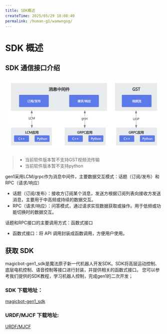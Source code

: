 ```yaml
---
title: SDK概述
createTime: 2025/05/29 18:08:40
permalink: /human-g1/wamwngog/
---
```

# SDK 概述

## SDK 通信接口介绍

![通信概述示意图](../image/overview.png)

> - 当前软件版本暂不支持GST视频流传输
> - 当前软件版本暂不支持python

gen1采用LCM/grpc作为消息中间件，主要数据交互模式：话题（订阅/发布）和RPC（请求/响应）
- 话题（订阅/发布）：接收方订阅某个消息，发送方根据订阅列表向接收方发送消息，主要用于中高频或持续的数据交互。
- RPC（请求/响应）：问答模式，通过请求实现数据获取或操作。用于低频或功能切换时的数据交互。

话题和RPC接口的主要调用方式：函数式接口
- 函数式接口：将 API 调用封装成函数调用，方便用户使用。


## 获取 SDK

magicbot-gen1_sdk是魔法原子新一代机器人开发SDK。SDK将高层运动控制、底层电机控制、语音控制等接口进行封装，并提供相关的函数式接口。
您可以参考我们提供的SDK教程，学习机器人控制，完成gen1的二次开发；

### SDK 下载地址：

[magicbot-gen1_sdk](https://github.com/MagiclabRobotics/magicbot-gen1_sdk)

### URDF/MJCF 下载地址:

[URDF/MJCF](https://github.com/MagiclabRobotics/magicbot-gen1_description)

